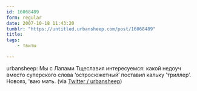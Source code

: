 ```yaml
---
id: 16068489
form: regular
date: 2007-10-18 11:43:20
tumblr: "https://untitled.urbansheep.com/post/16068489"
title:
tags:
    - твиты

---
```


<p>urbansheep: Мы с Лапами Тщеславия интересуемся: какой недоуч вместо суперского слова &lsquo;остросюжетный&rsquo; поставил кальку 'триллер&rsquo;. Новояз, 'ваю мать. (via <a href="http://twitter.com/urbansheep/statuses/344484452">Twitter / urbansheep</a>)</p>

